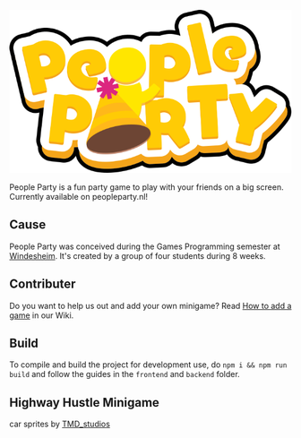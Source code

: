 ![People Party Logo](./frontend/public/assets/logo.svg)

People Party is a fun party game to play with your friends on a big screen. Currently available on peopleparty.nl!

## Cause
People Party was conceived during the Games Programming semester at [Windesheim](windesheim.nl).
It's created by a group of four students during 8 weeks.

## Contributer
Do you want to help us out and add your own minigame?
Read [How to add a game](https://github.com/Kraanter/PeopleParty/wiki/How-to-add-a-game) in our Wiki.

## Build
To compile and build the project for development use, do `npm i && npm run build` and
follow the guides in the `frontend` and `backend` folder.

## Highway Hustle Minigame
car sprites by [TMD_studios](http://tmdstudios.wordpress.com/)